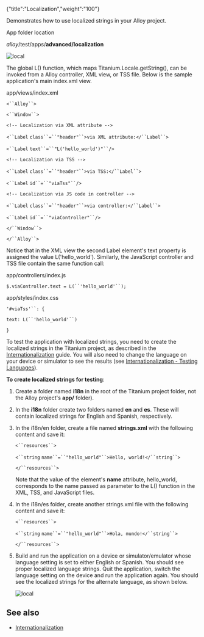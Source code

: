 {"title":"Localization","weight":"100"} 

Demonstrates how to use localized strings in your Alloy project.

App folder location

_alloy_/test/apps/**advanced/localization**

![local](/Images/appc/download/attachments/41845663/local.png)

The global L() function, which maps Titanium.Locale.getString(), can be invoked from a Alloy controller, XML view, or TSS file. Below is the sample application's main index.xml view.

app/views/index.xml

`<``Alloy``>`

`<``Window``>`

`<!-- Localization via XML attribute -->`

`<``Label`  `class``=``"header"``>via XML attribute:</``Label``>`

`<``Label`  `text``=``"L('hello_world')"``/>`

`<!-- Localization via TSS -->`

`<``Label`  `class``=``"header"``>via TSS:</``Label``>`

`<``Label`  `id``=``"viaTss"``/>`

`<!-- Localization via JS code in controller -->`

`<``Label`  `class``=``"header"``>via controller:</``Label``>`

`<``Label`  `id``=``"viaController"``/>`

`</``Window``>`

`</``Alloy``>`

Notice that in the XML view the second Label element's text property is assigned the value L('hello\_world'). Similarly, the JavaScript controller and TSS file contain the same function call:

app/controllers/index.js

`$.viaController.text = L(``'hello_world'``);`

app/styles/index.css

`'#viaTss'``: {`

`text: L(``'hello_world'``)`

`}`

To test the application with localized strings, you need to create the localized strings in the Titanium project, as described in the [Internationalization](/docs/appc/Titanium_SDK/Titanium_SDK_How-tos/Cross-Platform_Mobile_Development_In_Titanium/Internationalization/) guide. You will also need to change the language on your device or simulator to see the results (see [Internationalization - Testing Languages](/docs/appc/Titanium_SDK/Titanium_SDK_How-tos/Cross-Platform_Mobile_Development_In_Titanium/Internationalization/#TestingLanguages)).

**To create localized strings for testing**:

1.  Create a folder named **i18n** in the root of the Titanium project folder, not the Alloy project's **app/** folder).
    
2.  In the **i18n** folder create two folders named **en** and **es**. These will contain localized strings for English and Spanish, respectively.
    
3.  In the i18n/en folder, create a file named **strings.xml** with the following content and save it:
    
    `<``resources``>`
    
    `<``string`  `name``=``"hello_world"``>Hello, world!</``string``>`
    
    `</``resources``>`
    
    Note that the value of the <string> element's **name** attribute, hello\_world, corresponds to the name passed as parameter to the L() function in the XML, TSS, and JavaScript files.
    
4.  In the i18n/es folder, create another strings.xml file with the following content and save it:
    
    `<``resources``>`
    
    `<``string`  `name``=``"hello_world"``>Hola, mundo!</``string``>`
    
    `</``resources``>`
    
5.  Build and run the application on a device or simulator/emulator whose language setting is set to either English or Spanish. You should see proper localized language strings. Quit the application, switch the language setting on the device and run the application again. You should see the localized strings for the alternate language, as shown below.
    
    ![local](/Images/appc/download/attachments/41845663/local.png)

## See also

*   [Internationalization](/docs/appc/Titanium_SDK/Titanium_SDK_How-tos/Cross-Platform_Mobile_Development_In_Titanium/Internationalization/)